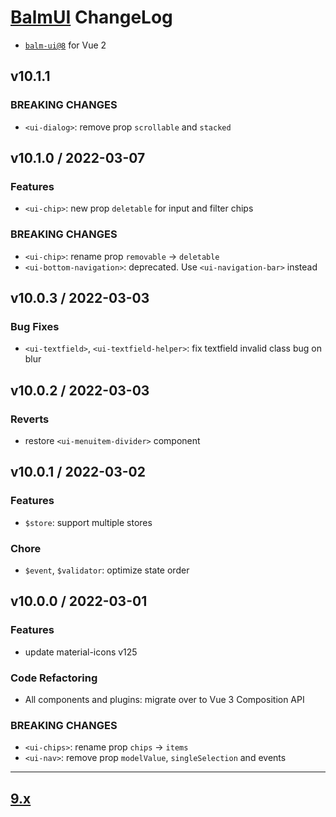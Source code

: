 # [BalmUI](https://material.balmjs.com) ChangeLog

- [`balm-ui@8`](https://github.com/balmjs/balm-ui/tree/8.x) for Vue 2

## v10.1.1

### BREAKING CHANGES

- `<ui-dialog>`: remove prop `scrollable` and `stacked`

## v10.1.0 / 2022-03-07

### Features

- `<ui-chip>`: new prop `deletable` for input and filter chips

### BREAKING CHANGES

- `<ui-chip>`: rename prop `removable` -> `deletable`
- `<ui-bottom-navigation>`: deprecated. Use `<ui-navigation-bar>` instead

## v10.0.3 / 2022-03-03

### Bug Fixes

- `<ui-textfield>`, `<ui-textfield-helper>`: fix textfield invalid class bug on blur

## v10.0.2 / 2022-03-03

### Reverts

- restore `<ui-menuitem-divider>` component

## v10.0.1 / 2022-03-02

### Features

- `$store`: support multiple stores

### Chore

- `$event`, `$validator`: optimize state order

## v10.0.0 / 2022-03-01

### Features

- update material-icons v125

### Code Refactoring

- All components and plugins: migrate over to Vue 3 Composition API

### BREAKING CHANGES

- `<ui-chips>`: rename prop `chips` -> `items`
- `<ui-nav>`: remove prop `modelValue`, `singleSelection` and events

---

## [9.x](https://github.com/balmjs/balm-ui/blob/9.x/CHANGELOG.md)
